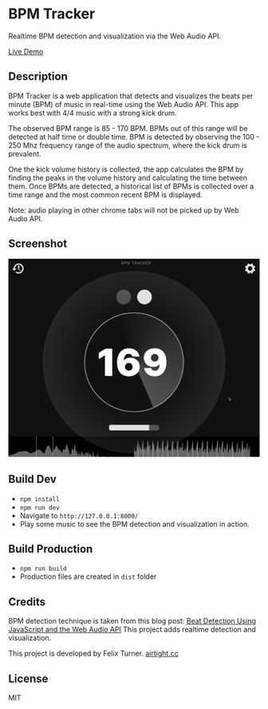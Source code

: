 # BPM Tracker

Realtime BPM detection and visualization via the Web Audio API.

[Live Demo](https://airtight.cc/demos/bpm-tracker/)

## Description

BPM Tracker is a web application that detects and visualizes the beats per minute (BPM) of music in real-time using the Web Audio API. This app works best with 4/4 music with a strong kick drum.

The observed BPM range is 85 - 170 BPM. BPMs out of this range will be detected at half time or double time. BPM is detected by observing the 100 - 250 Mhz frequency range of the audio spectrum, where the kick drum is prevalent.

One the kick volume history is collected, the app calculates the BPM by finding the peaks in the volume history and calculating the time between them. Once BPMs are detected, a historical list of BPMs is collected over a time range and the most common recent BPM is displayed.

Note: audio playing in other chrome tabs will not be picked up by Web Audio API.

## Screenshot

![BPM Tracker Screenshot](/screenshot.png?raw=true)

## Build Dev

- `npm install`
- `npm run dev`
- Navigate to `http://127.0.0.1:8000/`
- Play some music to see the BPM detection and visualization in action.

## Build Production

- `npm run build`
- Production files are created in `dist` folder

## Credits

BPM detection technique is taken from this blog post: [Beat Detection Using JavaScript and the Web Audio API](http://joesul.li/van/beat-detection-using-web-audio/) This project adds realtime detection and visualization.

This project is developed by Felix Turner. [airtight.cc](https://airtight.cc)

## License

MIT
